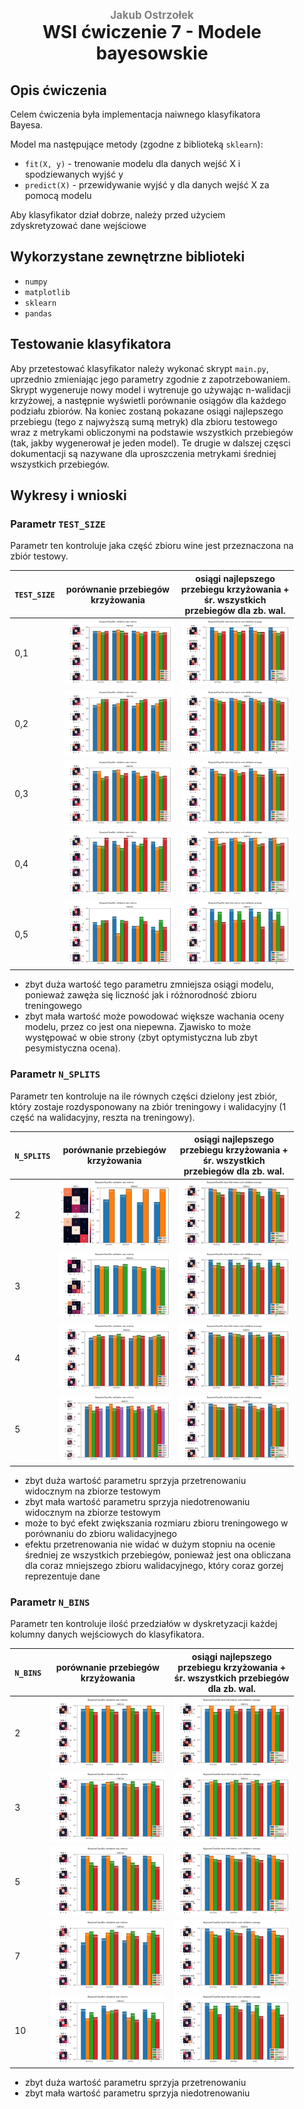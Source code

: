<div style="padding: 2% 5%;">

<h1 style="text-align: center;">
<div style="color:grey; font-size: 0.6em;">Jakub Ostrzołek</div>
<div>WSI ćwiczenie 7 - Modele bayesowskie</div>
</h1>

## Opis ćwiczenia
Celem ćwiczenia była implementacja naiwnego klasyfikatora Bayesa.

Model ma następujące metody (zgodne z biblioteką `sklearn`):
* `fit(X, y)` - trenowanie modelu dla danych wejść X i spodziewanych wyjść y
* `predict(X)` - przewidywanie wyjść y dla danych wejść X za pomocą modelu

Aby klasyfikator dział dobrze, należy przed użyciem zdyskretyzować dane wejściowe

## Wykorzystane zewnętrzne biblioteki
* `numpy`
* `matplotlib`
* `sklearn`
* `pandas`

## Testowanie klasyfikatora
Aby przetestować klasyfikator należy wykonać skrypt `main.py`, uprzednio zmieniając jego parametry zgodnie z zapotrzebowaniem.  
Skrypt wygeneruje nowy model i wytrenuje go używając n-walidacji krzyżowej, a następnie wyświetli porównanie osiągów dla każdego podziału zbiorów. Na koniec zostaną pokazane osiągi najlepszego przebiegu (tego z najwyższą sumą metryk) dla zbioru testowego wraz z metrykami obliczonymi na podstawie wszystkich przebiegów (tak, jakby wygenerował je jeden model). Te drugie w dalszej częsci dokumentacji są nazywane dla uproszczenia metrykami średniej wszystkich przebiegów.

## Wykresy i wnioski

### Parametr `TEST_SIZE`
Parametr ten kontroluje jaka część zbioru wine jest przeznaczona na zbiór testowy.

`TEST_SIZE` | porównanie przebiegów krzyżowania | osiągi najlepszego przebiegu krzyżowania + śr. wszystkich przebiegów dla zb. wal.
-|-|-
0,1 | ![wykres](plots/test-size/val-0,10.png) | ![wykres](plots/test-size/test-0,10.png)
0,2 | ![wykres](plots/test-size/val-0,20.png) | ![wykres](plots/test-size/test-0,20.png)
0,3 | ![wykres](plots/test-size/val-0,30.png) | ![wykres](plots/test-size/test-0,30.png)
0,4 | ![wykres](plots/test-size/val-0,40.png) | ![wykres](plots/test-size/test-0,40.png)
0,5 | ![wykres](plots/test-size/val-0,50.png) | ![wykres](plots/test-size/test-0,50.png)

* zbyt duża wartość tego parametru zmniejsza osiągi modelu, ponieważ zawęża się liczność jak i różnorodność zbioru treningowego
* zbyt mała wartość może powodować większe wachania oceny modelu, przez co jest ona niepewna. Zjawisko to może występować w obie strony (zbyt optymistyczna lub zbyt pesymistyczna ocena). 

### Parametr `N_SPLITS`
Parametr ten kontroluje na ile równych części dzielony jest zbiór, który zostaje rozdysponowany na zbiór treningowy i walidacyjny (1 część na walidacyjny, reszta na treningowy).

`N_SPLITS` | porównanie przebiegów krzyżowania | osiągi najlepszego przebiegu krzyżowania + śr. wszystkich przebiegów dla zb. wal.
-|-|-
2 | ![wykres](plots/n-splits/val-2.png) | ![wykres](plots/n-splits/test-2.png)
3 | ![wykres](plots/n-splits/val-3.png) | ![wykres](plots/n-splits/test-3.png)
4 | ![wykres](plots/n-splits/val-4.png) | ![wykres](plots/n-splits/test-4.png)
5 | ![wykres](plots/n-splits/val-5.png) | ![wykres](plots/n-splits/test-5.png)

* zbyt duża wartość parametru sprzyja przetrenowaniu widocznym na zbiorze testowym
* zbyt mała wartość parametru sprzyja niedotrenowaniu widocznym na zbiorze testowym
* może to być efekt zwiększania rozmiaru zbioru treningowego w porównaniu do zbioru walidacyjnego
* efektu przetrenowania nie widać w dużym stopniu na ocenie średniej ze wszystkich przebiegów, ponieważ jest ona obliczana dla coraz mniejszego zbioru walidacyjnego, który coraz gorzej reprezentuje dane

### Parametr `N_BINS`
Parametr ten kontroluje ilość przedziałów w dyskretyzacji każdej kolumny danych wejściowych do klasyfikatora.

`N_BINS` | porównanie przebiegów krzyżowania | osiągi najlepszego przebiegu krzyżowania + śr. wszystkich przebiegów dla zb. wal.
-|-|-
2 | ![wykres](plots/n-bins/val-2.png) | ![wykres](plots/n-bins/test-2.png)
3 | ![wykres](plots/n-bins/val-3.png) | ![wykres](plots/n-bins/test-3.png)
5 | ![wykres](plots/n-bins/val-5.png) | ![wykres](plots/n-bins/test-5.png)
7 | ![wykres](plots/n-bins/val-7.png) | ![wykres](plots/n-bins/test-7.png)
10 | ![wykres](plots/n-bins/val-10.png) | ![wykres](plots/n-bins/test-10.png)

* zbyt duża wartość parametru sprzyja przetrenowaniu
* zbyt mała wartość parametru sprzyja niedotrenowaniu


</div>